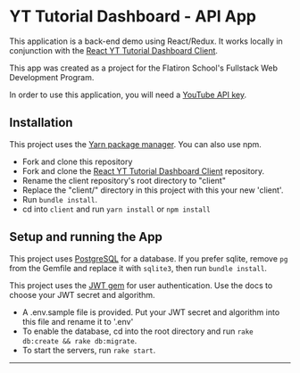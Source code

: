 # YT Tutorial Dashboard - API App

This application is a back-end demo using React/Redux. It works locally in conjunction with the [React YT Tutorial Dashboard Client](https://github.com/BeejLuig/react-yt-tutorial-dashboard). 

This app was created as a project for the Flatiron School's Fullstack Web Development Program. 

In order to use this application, you will need a [YouTube API key](https://developers.google.com/youtube/v3/getting-started). 

## Installation

This project uses the [Yarn package manager](https://yarnpkg.com/en/). You can also use npm. 

- Fork and clone this repository
- Fork and clone the [React YT Tutorial Dashboard Client](https://github.com/BeejLuig/react-yt-tutorial-dashboard) repository.
- Rename the client repository's root directory to "client"
- Replace the "client/" directory in this project with this your new 'client'.
- Run `bundle install`. 
- cd into `client` and run `yarn install` or `npm install`

## Setup and running the App

This project uses [PostgreSQL](https://www.postgresql.org/) for a database. If you prefer sqlite, remove `pg` from the Gemfile and replace it with `sqlite3`, then run `bundle install`. 

This project uses the [JWT gem](https://github.com/jwt/ruby-jwt) for user authentication. Use the docs to choose your JWT secret and algorithm. 

- A .env.sample file is provided. Put your JWT secret and algorithm into  this file and rename it to '.env'
- To enable the database, cd into the root directory and run `rake db:create && rake db:migrate`.
- To start the servers, run `rake start`.


--- 
